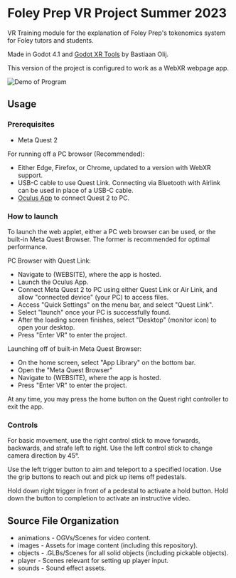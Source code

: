 # Foley Prep VR Project Summer 2023
 VR Training module for the explanation of Foley Prep's tokenomics system for Foley
 tutors and students.

 Made in Godot 4.1 and [Godot XR Tools](https://github.com/GodotVR/godot-xr-tools) by Bastiaan Olij.

 This version of the project is configured to work as a WebXR webpage app.

![Demo of Program](src/images/demo.gif)

 ## Usage
 ### Prerequisites
 - Meta Quest 2

 For running off a PC browser (Recommended):
 - Either Edge, Firefox, or Chrome, updated to a version with WebXR support.
 - USB-C cable to use Quest Link. Connecting via Bluetooth with Airlink can be used in place of a USB-C cable.
 - [Oculus App](https://www.meta.com/help/quest/articles/getting-started/getting-started-with-rift-s/install-oculus-pc-app/) to connect Quest 2 to PC.

 ### How to launch

 To launch the web applet, either a PC web browser can be used, or the built-in Meta Quest Browser.
 The former is recommended for optimal performance.

 PC Browser with Quest Link:
 - Navigate to (WEBSITE), where  the app is hosted.
 - Launch the Oculus App.
 - Connect Meta Quest 2 to PC using either Quest Link or Air Link, and allow "connected device" (your PC) to access files.
 - Access "Quick Settings" on the menu bar, and select "Quest Link".
 - Select "launch" once your PC is successfully found.
 - After the loading screen finishes, select "Desktop" (monitor icon) to open your desktop.
 - Press "Enter VR" to enter the project.

 Launching off of built-in Meta Quest Browser:
 - On the home screen, select "App Library" on the bottom bar.
 - Open the "Meta Quest Browser"
 - Navigate to (WEBSITE), where the app is hosted.
 - Press "Enter VR" to enter the project.

 At any time, you may press the home button on the Quest right controller to exit the app.

 ### Controls
 For basic movement, use the right control stick to move forwards, backwards, and strafe left to right.
 Use the left control stick to change camera direction by 45°.

 Use the left trigger button to aim and teleport to a specified location.
 Use the grip buttons to reach out and pick up items off pedestals.

 Hold down right trigger in front of a pedestal to activate a hold button.
 Hold down the button to completion to activate an instructive video.

 ## Source File Organization
 - animations - OGVs/Scenes for video content.
 - images - Assets for image content (including this repository).
 - objects - .GLBs/Scenes for all solid objects (including pickable objects).
 - player - Scenes relevant for setting up player input.
 - sounds - Sound effect assets.

